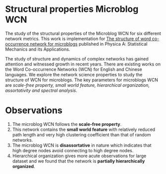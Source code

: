 # Structural properties Microblog WCN
The study of the structural properties of the Microblog WCN for six different network metrics. This work is implementation for [The structure of word co-occurrence network for microblogs](https://www.sciencedirect.com/science/article/pii/S0378437118309361?casa_token=l0g4MBNejpMAAAAA:MB3ETFRe0DMtW9j9PIC86Yqfasfh-gJE-1mhGQdE-7M1QhGp-OE42djrcwutldtH6kBIN4404h0) published in Physica A: Statistical Mechanics and its Applications.

The study of structure and dynamics of complex networks has gained attention and witnessed growth in recent years. There are existing works on the Word Co-occurrence Networks (WCN) for English and Chinese languages. We explore the network science properties to study the structure of WCN for microblogs. The key parameters for microblogs WCN are _scale-free property, small world feature, hierarchical organization, assortativity and spectral analysis_.

# Observations

1. The microblog WCN follows the **scale-free property**. 
2. This network contains the **small world feature** with relatively reduced path length and very high clustering coefficient than that of random networks. 
3. The microblog WCN is **disassortative** in nature which indicates that high degree nodes avoid connecting to high degree nodes. 
4. Hierarchical organization gives more acute observations for large dataset and we found that the network is **partially hierarchically organized**. 

